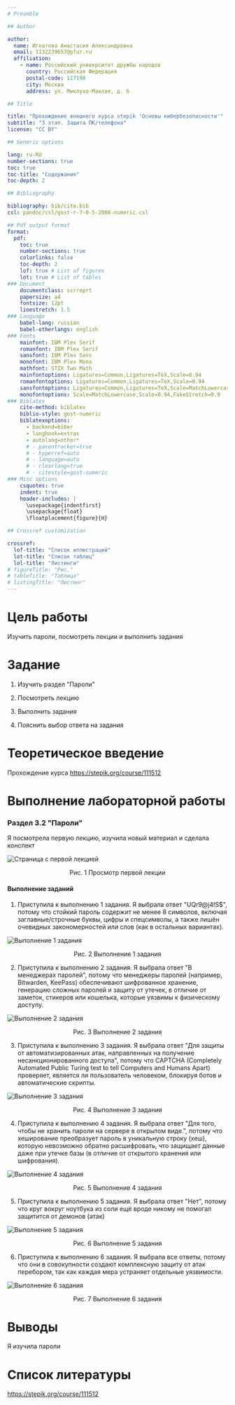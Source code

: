 ```yaml
---
# Preamble

## Author

author:
  name: Игнатова Анастасия Александровна
  email: 1132239657@pfur.ru
  affiliation:
    - name: Российский университет дружбы народов
      country: Российская Федерация
      postal-code: 117198
      city: Москва
      address: ул. Миклухо-Маклая, д. 6

## Title

title: "Прохождение внешнего курса stepik 'Основы кибербезопасности'"
subtitle: "3 этап. Защита ПК/телефона"
license: "CC BY"

## Generic options

lang: ru-RU
number-sections: true
toc: true
toc-title: "Содержание"
toc-depth: 2

## Bibliography

bibliography: bib/cite.bib
csl: pandoc/csl/gost-r-7-0-5-2008-numeric.csl

## Pdf output format
format:
  pdf:
    toc: true
    number-sections: true
    colorlinks: false
    toc-depth: 2
    lof: true # List of figures
    lot: true # List of tables
### Document
    documentclass: scrreprt
    papersize: a4
    fontsize: 12pt
    linestretch: 1.5
### Language
    babel-lang: russian
    babel-otherlangs: english
### Fonts
    mainfont: IBM Plex Serif
    romanfont: IBM Plex Serif
    sansfont: IBM Plex Sans
    monofont: IBM Plex Mono
    mathfont: STIX Two Math
    mainfontoptions: Ligatures=Common,Ligatures=TeX,Scale=0.94
    romanfontoptions: Ligatures=Common,Ligatures=TeX,Scale=0.94
    sansfontoptions: Ligatures=Common,Ligatures=TeX,Scale=MatchLowercase,Scale=0.94
    monofontoptions: Scale=MatchLowercase,Scale=0.94,FakeStretch=0.9
### Biblatex
    cite-method: biblatex
    biblio-style: gost-numeric
    biblatexoptions:
      - backend=biber
      - langhook=extras
      - autolang=other*
      # - parentracker=true
      # - hyperref=auto
      # - language=auto
      # - clearlang=true
      # - citestyle=gost-numeric
### Misc options
    csquotes: true
    indent: true
    header-includes: |
      \usepackage{indentfirst}
      \usepackage{float}
      \floatplacement{figure}{H}

## Crossref customization

crossref:
  lof-title: "Список иллюстраций"
  lot-title: "Список таблиц"
  lol-title: "Листинги"
# figureTitle: "Рис."
# tableTitle: "Таблица"
# listingTitle: "Листинг"
---
```


# Цель работы

Изучить пароли, посмотреть лекции и выполнить задания

# Задание

1. Изучить раздел "Пароли"

2. Посмотреть лекцию

3. Выполнить задания

4. Пояснить выбор ответа на задания

# Теоретическое введение

Прохождение курса https://stepik.org/course/111512

# Выполнение лабораторной работы

### Раздел 3.2 "Пароли"

Я посмотрела первую лекцию, изучила новый материал и сделала конспект

![Страница с первой лекцией](image/1.png)
<p align="center">Рис. 1 Просмотр первой лекции</p>


#### Выполнение заданий

1. Приступила к выполнению 1 задания. Я выбрала ответ "UQr9@j4!S$", потому что стойкий пароль содержит не менее 8 символов, включая заглавные/строчные буквы, цифры и спецсимволы, а также лишён очевидных закономерностей или слов (как в остальных вариантах).

![Выполнение 1 задания](image/2.png)
<p align="center">Рис. 2 Выполнение 1 задания</p>


2. Приступила к выполнению 2 задания. Я выбрала ответ "В менеджерах паролей", потому что менеджеры паролей (например, Bitwarden, KeePass) обеспечивают шифрованное хранение, генерацию сложных паролей и защиту от утечек, в отличие от заметок, стикеров или кошелька, которые уязвимы к физическому доступу.

![Выполнение 2 задания](image/3.png)
<p align="center">Рис. 3 Выполнение 2 задания</p>


3. Приступила к выполнению 3 задания. Я выбрала ответ "Для защиты от автоматизированных атак, направленных на получение несанкционированного доступа", потому что CAPTCHA (Completely Automated Public Turing test to tell Computers and Humans Apart) проверяет, является ли пользователь человеком, блокируя ботов и автоматические скрипты.

![Выполнение 3 задания](image/4.png)
<p align="center">Рис. 4 Выполнение 3 задания</p>


4. Приступила к выполнению 4 задания. Я выбрала ответ "Для того, чтобы не хранить пароли на сервере в открытом виде.", потому что хеширование преобразует пароль в уникальную строку (хеш), которую невозможно обратно расшифровать, что защищает данные даже при утечке базы (в отличие от открытого хранения или шифрования).


![Выполнение 4 задания](image/5.png)
<p align="center">Рис. 5 Выполнение 4 задания</p>


5. Приступила к выполнению 5 задания. Я выбрала ответ "Нет", потому что круг вокруг ноутбука из соли ещё вроде никому не помогал защитится от демонов (атак)

![Выполнение 5 задания](image/6.png)
<p align="center">Рис. 6 Выполнение 5 задания</p>


6. Приступила к выполнению 6 задания. Я выбрала все ответы, потому что они в совокупности создают комплексную защиту от атак перебором, так как каждая мера устраняет отдельные уязвимости.


![Выполнение 6 задания](image/7.png)
<p align="center">Рис. 7 Выполнение 6 задания</p>


# Выводы

Я изучила пароли

# Список литературы

https://stepik.org/course/111512